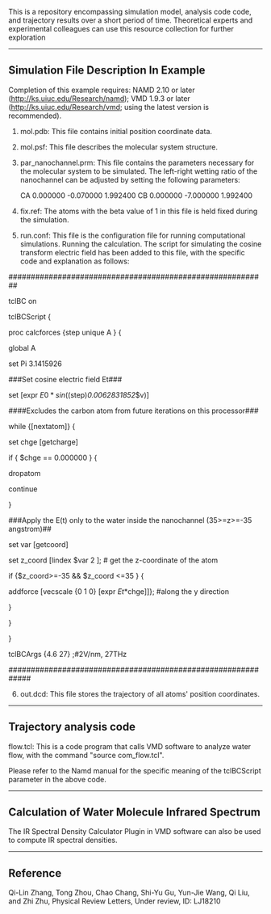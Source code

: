 This is a repository encompassing simulation model, analysis code code, and trajectory results over a short period of time. Theoretical experts and experimental colleagues can use this resource collection for further exploration
****
## Simulation File Description In Example

Completion of this example requires:
NAMD 2.10 or later (http://ks.uiuc.edu/Research/namd); VMD 1.9.3 or later (http://ks.uiuc.edu/Research/vmd; using the latest version is recommended).

1) mol.pdb: This file contains initial position coordinate data.
    
2) mol.psf: This file describes the molecular system structure.
    
3) par_nanochannel.prm: This file contains the parameters necessary for the molecular system to be simulated. The left-right wetting ratio of the nanochannel can be adjusted by setting the following parameters:
    
    CA     0.000000  -0.070000     1.992400
    CB     0.000000  -7.000000     1.992400
    
    
4) fix.ref: The atoms with the beta value of 1 in this file is held fixed during the simulation.
    
5) run.conf: This file is the configuration file for running computational simulations. Running the calculation. The script for simulating the cosine transform electric field has been  added to this file, with the specific code and explanation as follows:

##########################################################

tclBC		on

tclBCScript {

proc calcforces {step unique A } {

global A 

set Pi 3.1415926

###Set cosine electric field Et###

set [expr $E0*sin(($step)*0.0062831852*$v)]

####Excludes the carbon atom from future iterations on this processor###

while {[nextatom]} { 

set chge [getcharge]

if { $chge == 0.000000 } {

dropatom

continue

}

###Apply the E(t) only to the water inside the nanochannel (35>=z>=-35 angstrom)##

set var [getcoord]

set z_coord  [lindex $var 2 ];  # get the z-coordinate of the atom

if {$z_coord>=-35 && $z_coord <=35 } {

addforce [vecscale {0 1 0} [expr $Et*$chge]]};  #along the y direction

}

}

}

tclBCArgs {4.6 27}  ;#2V/nm, 27THz

#############################################################


6) out.dcd: This file stores the trajectory of all atoms' position coordinates.
****
## Trajectory analysis code

flow.tcl: This is a code program that calls VMD software to analyze water flow, with the command "source com_flow.tcl".

Please refer to the Namd manual for the specific meaning of the tclBCScript parameter in the above code.
****
## Calculation of Water Molecule Infrared Spectrum

The IR Spectral Density Calculator Plugin  in VMD software can also be used to compute IR spectral densities.
****
## Reference

Qi-Lin Zhang, Tong Zhou, Chao Chang, Shi-Yu Gu, Yun-Jie Wang, Qi Liu, and Zhi Zhu, Physical Review Letters, Under review, ID: LJ18210

